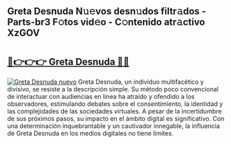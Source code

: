 ## Greta Desnuda N𝚞𝚎vos desn𝚞dos filtr𝚊dos - Parts-br3 F𝚘tos vid𝚎o - C𝚘ntenido atr𝚊ctivo XzGOV

# <h2><a href="http://mb5nfsf.tromn.icu/?c=Greta+Desnuda">🔗👉👉👉 Greta Desnuda 🔗🔗</a></h2>

[![Greta Desnuda nuevo](https://i.imgur.com/pEAQMta.gif)](http://mb5nfsf.tromn.icu/?c=Greta+Desnuda)
Greta Desnuda, un individuo multifacético y divisivo, se resiste a la descripción simple. Su método poco convencional de interactuar con audiencias en línea ha atraído y ofendido a los observadores, estimulando debates sobre el consentimiento, la identidad y las complejidades de las sociedades virtuales. A pesar de la incertidumbre de sus próximos pasos, su impacto en el ámbito digital es significativo. Con una determinación inquebrantable y un cautivador innegable, la influencia de Greta Desnuda en los medios digitales no tiene límites.
